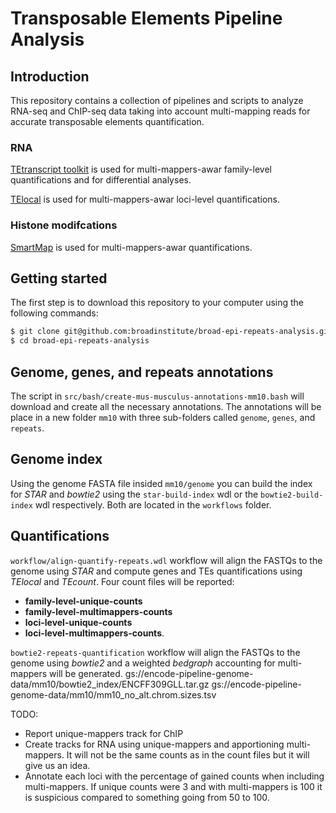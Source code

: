 # Transposable Elements Pipeline Analysis

## Introduction

This repository contains a collection of pipelines and scripts to analyze RNA-seq and ChIP-seq data taking into account multi-mapping reads for accurate transposable elements quantification.

### RNA
[TEtranscript toolkit](https://github.com/mhammell-laboratory/TEtranscripts) is used for multi-mappers-awar family-level quantifications and for differential analyses.

[TElocal](https://github.com/mhammell-laboratory/TElocal) is used for multi-mappers-awar loci-level quantifications.

### Histone modifcations
[SmartMap](https://github.com/shah-rohan/SmartMap) is used for multi-mappers-awar quantifications.


## Getting started

The first step is to download this repository to your computer using the following commands:

```bash
$ git clone git@github.com:broadinstitute/broad-epi-repeats-analysis.git
$ cd broad-epi-repeats-analysis
```

## Genome, genes, and repeats annotations

The script in `src/bash/create-mus-musculus-annotations-mm10.bash` will download and create all the necessary annotations.
The annotations will be place in a new folder `mm10` with three sub-folders called `genome`, `genes`, and `repeats`.

## Genome index

Using the genome FASTA file insided `mm10/genome` you can build the index for *STAR* and *bowtie2* using the `star-build-index` wdl  or the `bowtie2-build-index` wdl respectively. Both are located in the `workflows` folder.

## Quantifications

`workflow/align-quantify-repeats.wdl` workflow will align the FASTQs to the genome using *STAR* and compute genes and TEs quantifications using *TElocal* and *TEcount*. Four count files will be reported:
 - **family-level-unique-counts**
 - **family-level-multimappers-counts**
 - **loci-level-unique-counts**
 - **loci-level-multimappers-counts**.

`bowtie2-repeats-quantification` workflow will align the FASTQs to the genome using *bowtie2* and a weighted *bedgraph* accounting for multi-mappers will be generated.
gs://encode-pipeline-genome-data/mm10/bowtie2_index/ENCFF309GLL.tar.gz
gs://encode-pipeline-genome-data/mm10/mm10_no_alt.chrom.sizes.tsv

TODO:
- Report unique-mappers track for ChIP
- Create tracks for RNA using unique-mappers and apportioning multi-mappers. It will not be the same counts as in the count files but it will give us an idea.
- Annotate each loci with the percentage of gained counts when including multi-mappers. If unique counts were 3 and with multi-mappers is 100 it is suspicious compared to something going from 50 to 100.

